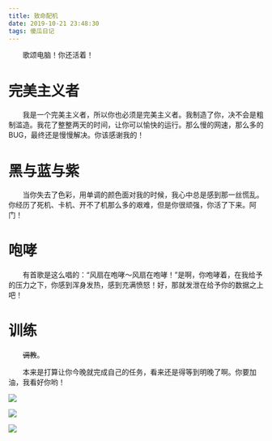 ```yaml
---
title: 致命配机
date: 2019-10-21 23:48:30
tags: 傻瓜日记
---
```


&emsp;&emsp;歌颂电脑！你还活着！

<!--more-->

# 完美主义者
&emsp;&emsp;我是一个完美主义者，所以你也必须是完美主义者。我制造了你，决不会是粗制滥造。我花了整整两天的时间，让你可以愉快的运行。那么慢的网速，那么多的BUG，最终还是慢慢解决。你该感谢我的！

# 黑与蓝与紫

&emsp;&emsp;当你失去了色彩，用单调的颜色面对我的时候，我心中总是感到那一丝慌乱。你经历了死机、卡机、开不了机那么多的艰难，但是你很顽强，你活了下来。阿门！

# 咆哮

&emsp;&emsp;有首歌是这么唱的：“风扇在咆哮～风扇在咆哮！”是啊，你咆哮着，在我给予的压力之下，你感到浑身发热，感到充满愤怒！好，那就发泄在给予你的数据之上吧！

# 训练

&emsp;&emsp;~~调教~~。

&emsp;&emsp;本来是打算让你今晚就完成自己的任务，看来还是得等到明晚了啊。你要加油，我看好你哟！

![](train.jpg)

![](test.jpg)

![](results.png)